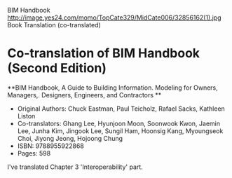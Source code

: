BIM Handbook
http://image.yes24.com/momo/TopCate329/MidCate006/32856162(1).jpg
Book Translation (co-translated)

Co-translation of BIM Handbook (Second Edition)
===

**BIM Handbook, A Guide to Building Information. Modeling for Owners, Managers,. Designers, Engineers, and Contractors **

- Original Authors: Chuck Eastman, Paul Teicholz, Rafael Sacks, Kathleen Liston
- Co-translators: Ghang Lee, Hyunjoon Moon, Soonwook Kwon, Jaemin Lee, Junha Kim, Jingook Lee, Sungil Ham, Hoonsig Kang, Myoungseok Choi, Jiyong Jeong, Hojoong Chung
- ISBN: 9788955922868
- Pages: 598

I've translated Chapter 3 'Interoperability' part.
